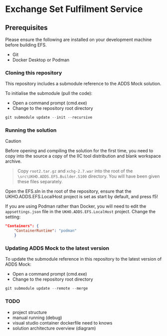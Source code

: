 # Exchange Set Fulfilment Service

## Prerequisites

Please ensure the following are installed on your development machine before building EFS.

* Git
* Docker Desktop or Podman

### Cloning this repository

This repository includes a submodule reference to the ADDS Mock solution. 

To initialise the submodule (pull the code):

* Open a command prompt (cmd.exe)
* Change to the repository root directory

 ```csharp
git submodule update --init --recursive
```

### Running the solution

> [!CAUTION]
> Before opening and compiling the solution for the first time, you need to copy into the source a copy of the IIC tool distribution and blank workspace archive.

> Copy ```root2.tar.gz``` and ```xchg-2.7.war``` into the root of the ```\src\UKHO.ADDS.EFS.Builder.S100``` directory. You will have been given these files separately.

Open the EFS.sln in the root of the repository, ensure that the UKHO.ADDS.EFS.LocalHost project is set as start by default, and press f5!

If you are using Podman rather than Docker, you will need to edit the ```appsettings.json``` file in the ```UKHO.ADDS.EFS.LocalHost``` project. Change the setting:

```json
"Containers": {
    "ContainerRuntime": "podman"
    }
```
### Updating ADDS Mock to the latest version

To update the submodule reference in this repository to the latest version of ADDS Mock:

* Open a command prompt (cmd.exe)
* Change to the repository root directory

 ```csharp
git submodule update --remote --merge
```


### TODO
- project structure
- manual running (debug)
- visual studio container dockerfile need to knows
- solution architecture overview (diagram)


